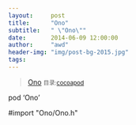 ```yaml
---
layout:     post
title:      "Ono"
subtitle:   " \"Ono\""
date:       2014-06-09 12:00:00
author:     "awd"
header-img: "img/post-bg-2015.jpg"
tags:
---
```

>[Ono](https://github.com/mattt/Ono)
><small>目录:[cocoapod](/2014/06/09/cocoapod-cocoapod)</small>

pod ‘Ono’

#import "Ono/Ono.h"